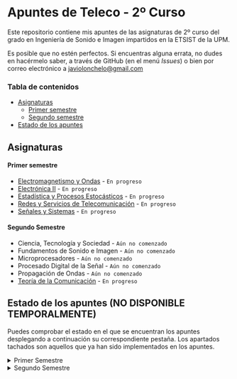 # Apuntes de Teleco - 2º Curso
Este repositorio contiene mis apuntes de las asignaturas de 2º curso del grado en Ingeniería de Sonido e Imagen impartidos en la ETSIST de la UPM.

Es posible que no estén perfectos. Si encuentras alguna errata, no dudes en hacérmelo saber, a través de GitHub (en el menú _Issues_) o bien por correo electrónico a [javiolonchelo@gmail.com](mailto:javiolonchelo@gmail.com)

### Tabla de contenidos
* [Asignaturas](#asignaturas)
  * [Primer semestre](#primer-semestre)
  * [Segundo semestre](#segundo-semestre)
* [Estado de los apuntes](#estado-de-los-apuntes)

## Asignaturas
#### Primer semestre
- [Electromagnetismo y Ondas](../main/Primer_Semestre/Electromagnetismo_y_Ondas/Electromagnetismo_y_Ondas.pdf) - `En progreso`
- [Electrónica II](../main/Primer_Semestre/Electronica_II/Electronica_II.pdf) - `En progreso`
- [Estadística y Procesos Estocásticos](../main/Primer_Semestre/Estadistica_y_Procesos_Estocasticos/Estadistica_y_Procesos_Estocasticos.pdf) - `En progreso`
- [Redes y Servicios de Telecomunicación](../main/Primer_Semestre/Redes_y_Servicios_de_Telecomunicacion/Redes_y_Servicios_de_Telecomunicacion.pdf) - `En progreso`
- [Señales y Sistemas](../main/Primer_Semestre/Senales_y_Sistemas/Senales_y_Sistemas.pdf) - `En progreso`
#### Segundo Semestre
- Ciencia, Tecnología y Sociedad - `Aún no comenzado`
- Fundamentos de Sonido e Imagen - `Aún no comenzado`
- Microprocesadores - `Aún no comenzado`
- Procesado Digital de la Señal - `Aún no comenzado`
- Propagación de Ondas - `Aún no comenzado`
- [Teoría de la Comunicación](../main/Segundo_Semestre/Teoria_de_la_Comunicacion/Teoria_de_la_Comunicacion.pdf) - `En progreso`

## Estado de los apuntes (NO DISPONIBLE TEMPORALMENTE)
Puedes comprobar el estado en el que se encuentran los apuntes desplegando a continuación su correspondiente pestaña. Los apartados tachados son aquellos que ya han sido implementados en los apuntes.

<details><summary>Primer Semestre</summary>
<p>
  
---

<details><summary>Electromagnetismo y Ondas </summary>
<p>

### Oscilaciones
- Movimiento armónico simple
- Composición de movimientos armónicos
- Oscilaciones amortiguadas y forzadas
### Ondas en Medios Eléctricos
- Características. Función y ecuación de ondas
- Ondas armónicas
- Ondas en dos y tres dimensiones
- Intensidad y nivel de intensidad
- Sonido y efecto Doppler
- Leyes de la reflexión y la refracción
- Interferencias
- Ondas estacionarias
### Electrostática
- Conservación y cuantificación de la carga
- Ley de Coulomb y principio de superposición
- Potencial eléctrico
- Movimiento de una partícula en un campo
- Ley de Gauss
- Dipolo eléctrico
- Campo eléctrico en medios conductores
- Campo eléctrico en medios dieléctricos
- Energía electrostática
### Magnetostática
- Corrientes estacionarias
- Fuerza de Lorentz. Campo magnético
- Ley de Laplace. Pares sobre circuitos. Momento magnético
- Ley de Biot y Savaart
- Teorema de Ampère
- Campo magnético en la materia
- Materiales magnéticos
### Campos electromagnéticos
- Inducción electromagnética. Ley de Faraday
- Inducción mutua y autoinducción
- Ley de Ampère-Maxwell
- Energía del campo electromagnético
- Ecuaciones de Maxwell en forma integral
### Conceptos generales
- Notación
- Pasos para la resolución de problemas
- Análisis dimensional
- Trigonometría
- Vectores
- Cinemática
- Dinámica
---
</p>
</details>

<details><summary>Electrónica II</summary>
<p>
  
  ### Bloque temático I
- Codificación de la información
- Codificación de números
- Aritmética binaria
- Ejercicios sobre codificación y aritmética binaria
- Álgebra de Boole
- Cronogramas
- Sistemas combinacionales complejos
### Bloque temático II
- Arquitecturas digitales I
- Conceptos básicos
- Tecnologías I
- Arquitecturas digitales II
- Tecnologías II
### Bloque temático III
- Introducción a los circuitos secuenciales
- Cronogramas funcionales de circuitos de flip-flops
- Registros
- Diseño de autómatas
- Contadores
- Metodología completa de diseño de sistemas
---  
</p>
</details>

<details><summary>Estadística y Procesos Estocásticos</summary>
<p>
  
  ### Probabilidad
- Espacio probabilístico
- Combinatoria
- Probabilidad condicionada. Independencia
### Variables aleatorias
- Variable aleatoria discreta
- Variable aleatoria continua
- Desigualdad de Chebysev
- Cuantil y percentil
### Vectores aleatorios
- Variable aleatoria bidimensional discreta. Funciones de distribución conjunta, marginales y condicionadas. Cálculo de probabilidades
- Variable aleatoria bidimensional continua. Función de distribución y función de densidad. Cálculo de probabilidades
- Variable aleatoria multidimensional
- Variables aleatorias independientes
- Vector de medias. Matriz de covarianzas
- Transformaciones lineales de vectores aleatorios
- Vectores aleatorios normales
- Teorema central del límite
### Inferencia estadística
- Estadística descriptiva de una variable: momentos, cuantiles, box-plot, histograma, función de distribución empírica y cálculo de proporciones
- Muestra aleatoria. Media muestral y varianza muestral. Estimación paramétrica
- Intervalos de confianza para la media y para proporciones poblacionales
- Contraste de hipótesis. Nivel de significación y p-valor
### Procesos estocásticos
- Definición de proceso estocático
- Procesos estocásticos en tiempo continuo
- Procesos estocásticos en tiempo discreto
- Distribuciones de primer y segundo orden, media, autocorrelación y autocovarianza
- Proceso de Bernoulli. Caminos aleatorios. Procesos normales. Proceso de Poisson
- Procesos estacionarios. Densidad espectral
- Sistemas lineales y procesos estocásticos
### Prácticas con software estadístico
- Modelos de distribución de probabilidad más comunes
- Estadística descriptiva
- Muestreo. Estimación por intervalos de confianza
- Constraste paramétrico
---
</p>
</details>

<details><summary>Redes y Servicios de Telecomunicación</summary>
<p>
  
  ### Introducción a las Redes de Telecomunicación
  - Redes y Servicios de Telecomunicación
  - Clasificación de las Redes de Telecomunicación
  - Técnicas de conmutación
  - Evolución de las redes de telecomunicación
  
  ### Arquitecturas de comunicación estratificadas en niveles
  - Arquitecturas de comunicación estratificadas en niveles
  - Interacción entre entidades y niveles
  - Modos de comunicación entre entidades pares
  - Conexiones y envío de datos sin conexión
  - Facilidades adicionales ofrecidas por un nivel
  - Normalización en redes
  - Modelos de referencia
  
  ### Introducción a los protocolos y servicios de seguridad
  - La problemática de la seguridad en las redes
  - Servicios de seguridad
  - Criptografía de clave secreta y clave pública
  - Firma digital
  - Certificación digital
  
  ### Arquitectura de los centros de conmutación y señalización en redes de telecomunicación
  - Redes de conmutación de circuitos
  - Redes de conmutación de paquetes
  - Ejemplificación Redes IP
  
  ### Prácticas
  - Generación y análisis de tráfico de voz sobre IP (VoIP)
  - Análisis de protocolos. WireShark
  - Análisis y diseño de un protocolo de comunicación (NOC y OC)
  - Uso de un certificado de clave pública
---  
</p>
</details>

<details><summary>Señales y Sistemas</summary>
<p>
  
  ### Introducción al análisis de señales en el dominio del tiempo
- Señales: definición y clasificación
- Propiedades y tansformaciones de la variable independiente
- Estudio de las señales básicas
### Análisis de sistemas en el dominio del tiempo
- Definición de sistema y de sus propiedades
- Sistemas LTI
- Representación de señales en términos de impulsos
- Sistemas discretos LTI
- Sistemas continuos LTI
### Análisis de Fourier para señales y sistemas de tiempo continuo
- Introducción al análisis de Fourier
- Señales exponenciales complejas
- Series de Fourier
- Transformada de Fourier
- Transformada de Fourier para señales periódicas
- Respuesta en frecuencia de sistemas continuos. Representación gráfica
- Muestreo ideal
- Aplicación de la transformada de Laplace al análisis de sistemas LTI
- La función del sistema de sistemas continuos
- Sistemas descritos por ecuaciones diferenciales lineales de coeficientes constantes
- Introducción al filtrado
### Análisis de Fourier para señales y sistemas de tiempo discreto
- Respuesta de sistemas discretos LTI a señales exponenciales complejas
- Representación de señales periódicas: la Serie Discreta de Fourier
- Transformada de Fourier para señales periódicas
- Transformada de Fourier para señales no periódicas
- Respuesta en frecuencia de sistemas discretos
- Estudio de señales y sistemas discretos en el dominio transformado Z
- Aplicación de la transformada Z al análisis de sistemas LTI
- La función de sistema de sistemas discretos
- Sistemas de tiempo discreto descritos por ecuaciones diferenciales lineales de coeficientes constantes
- Introducción al filtrado
### Prácticas
- Introducción a Matlab. Representación de señales
- Convolución
- Análisis de sistemas de tiempo discreto
### Ejercicios del tema 1
### Ejercicios del tema 2
### Ejercicios del tema 3
### Ejercicios del tema 4

</p>
</details>

---

</p>
</details>

<details><summary>Segundo Semestre</summary>
<p>
  
  ---

<details><summary>Ciencia, Tecnología y Sociedad</summary>
<p>

---
</p>
</details>

<details><summary>Fundamentos de Sonido e Imagen</summary>
<p>
  
---  
</p>
</details>

<details><summary>Microprocesadores</summary>
<p>
  
  
---
</p>
</details>

<details><summary>Procesado Digital de la Señal</summary>
<p>
  
---  
</p>
</details>

<details><summary>Propagación de Ondas</summary>
<p>
  
 
---  
</p>
</details>

<details><summary>Teoría de la Comunicación</summary>
<p>
  
  ### Modelo de Sistema de Comunicación
### Caracterización de señales
- Representaciones logarítmicas
- Caracterización temporal
- Caracterización espectral
- Señales habituales

### Ruido térmico
- Caracterización del ruido térmico
- Caracterización del ruido en cuadripolos dipolos
- Fórmula de Fris
- Modelo de un analizador de especrtros

### Distorsión
- Tipos de distorsión
- Distorsión lineal
- Distorsión no lineal

### Modulaciones analógicas
- Conceptos de modulación y tipos
- Modulaciones lineales: AM, DBL
- Modulaciones angulares: FM
- Calidad

### Conversión A/D y codificación PCM
- Elementos de un sistema de comunicaciones digitales
- Conversión A/D
- Cuantificación uniforme y no uniforme
- Multiplez por División en el Tiempo (TDM)

### Transmisión digital por canales de ancho de banda limitado
- Modelo de Transmisión Digital
- Ancho de banda de señales banda base
- Interferencia entre símbolos (ISI)
- Criterio de Nyquist
- Filtrado en coseno alzado
- Diagrama de ojos
- Códigos de línea

### Transmisión digital de banda base con ruido
- Representación geométrica de señales
- Implementaciones del receptor: correlador, filtro atrapado
- Teoría de la Detección (receptor binario óptimo)
- Probabilidad de error en sistemas binarios
- Ejemplos de expresiones de probabilidad de error para varias señalizaciones binarias

### Modulaciones digitales
- Modulaciones lineales. Fórmulas básicas
- ASK
- PSK
- QAM y APK
- JSK
- Comparación entre modulaciones digitales
 
</p>
</details>

---
  
</p>
</details>
